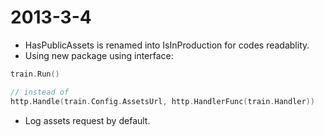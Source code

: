 # 2013-3-4

* HasPublicAssets is renamed into IsInProduction for codes readablity.
* Using new package using interface:

```go
train.Run()

// instead of
http.Handle(train.Config.AssetsUrl, http.HandlerFunc(train.Handler))
```

* Log assets request by default.

